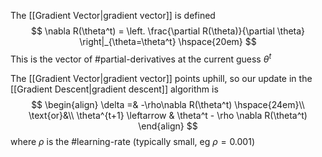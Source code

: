 

The [[Gradient Vector|gradient vector]] is defined
$$
\nabla R(\theta^t) = \left. \frac{\partial R(\theta)}{\partial \theta} \right|_{\theta=\theta^t} \hspace{20em}
$$
This is the vector of #partial-derivatives at the current guess $\theta^t$

The [[Gradient Vector|gradient vector]] points uphill, so our update in the [[Gradient Descent|gradient descent]] algorithm is
$$
\begin{align}
\delta =& -\rho\nabla R(\theta^t) \hspace{24em}\\
\text{or}&\\
\theta^{t+1} \leftarrow & \theta^t - \rho \nabla R(\theta^t)
\end{align}
$$
where $\rho$ is the #learning-rate (typically small, eg $\rho = 0.001$)